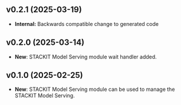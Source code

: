 ## v0.2.1 (2025-03-19)
- **Internal:** Backwards compatible change to generated code

## v0.2.0 (2025-03-14)

- **New**: STACKIT Model Serving module wait handler added.

## v0.1.0 (2025-02-25)

- **New**: STACKIT Model Serving module can be used to manage the STACKIT Model Serving.
